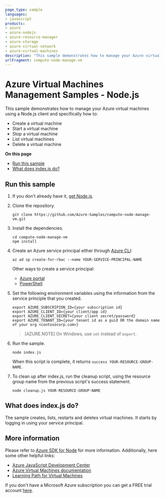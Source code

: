 ```yaml
---
page_type: sample
languages:
- javascript
products:
- azure
- azure-nodejs
- azure-resource-manager
- azure-storage
- azure-virtual-network
- azure-virtual-machines
description: "This sample demonstrates how to manage your Azure virtual machines using a Node.js client and specifically how to: create a virtual machine, start a virtual machine, stop a virtual machine, list virtual machines, delete a virtual machine"
urlFragment: compute-node-manage-vm
---
```


# Azure Virtual Machines Management Samples - Node.js

This sample demonstrates how to manage your Azure virtual machines using a Node.js client and specifically how to:

- Create a virtual machine
- Start a virtual machine
- Stop a virtual machine
- List virtual machines
- Delete a virtual machine

**On this page**

- [Run this sample](#run)
- [What does index.js do?](#sample)

<a id="run"></a>
## Run this sample

1. If you don't already have it, [get Node.js](https://nodejs.org).

1. Clone the repository.

    ```
    git clone https://github.com/Azure-Samples/compute-node-manage-vm.git
    ```

1. Install the dependencies.

    ```
    cd compute-node-manage-vm
    npm install
    ```

1. Create an Azure service principal either through
    [Azure CLI](https://azure.microsoft.com/documentation/articles/resource-group-authenticate-service-principal-cli/):

    ```azurecli
    az ad sp create-for-rbac --name YOUR-SERVICE-PRINCIPAL-NAME
    ```

    Other ways to create a service principal:
    * [Azure portal](https://azure.microsoft.com/documentation/articles/resource-group-create-service-principal-portal/)
    * [PowerShell](https://azure.microsoft.com/documentation/articles/resource-group-authenticate-service-principal/)


1. Set the following environment variables using the information from the service principle that you created.

    ```
    export AZURE_SUBSCRIPION_ID={your subscription id}
    export AZURE_CLIENT_ID={your client/app id}
    export AZURE_CLIENT_SECRET={your client secret/password}
    export AZURE_TENANT_ID={your tenant id as a guid OR the domain name of your org <contosocorp.com>}
    ```

    > [AZURE.NOTE] On Windows, use `set` instead of `export`.

1. Run the sample.

    ```
    node index.js
    ```

    When this script is complete, it returns `success YOUR-RESOURCE-GROUP-NAME`.

1. To clean up after index.js, run the cleanup script, using the resource group name from the previous script's success statement.

    ```
    node cleanup.js YOUR-RESOURCE-GROUP-NAME
    ```

<a id="sample"></a>
## What does index.js do?

The sample creates, lists, restarts and deletes virtual machines. It starts by logging in using your service principal.


## More information

Please refer to [Azure SDK for Node](https://github.com/Azure/azure-sdk-for-node) for more information. Additionally, here some other helpful links:

- [Azure JavaScript Development Center](https://docs.microsoft.com/en-us/azure/developer/javascript/)
- [Azure Virtual Machines documentation](https://azure.microsoft.com/services/virtual-machines/)
- [Learning Path for Virtual Machines](https://azure.microsoft.com/documentation/learning-paths/virtual-machines/)

If you don't have a Microsoft Azure subscription you can get a FREE trial account [here](http://go.microsoft.com/fwlink/?LinkId=330212).

